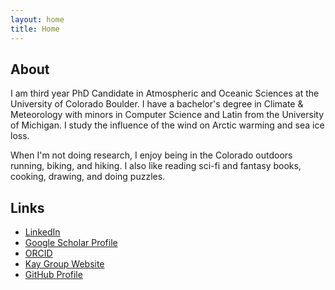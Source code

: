 ```yaml
---
layout: home
title: Home
---
```

## About

I am third year PhD Candidate in Atmospheric and Oceanic Sciences at the University of Colorado Boulder. I have a bachelor's degree in Climate & Meteorology with minors in Computer Science and Latin from the University of Michigan. I study the influence of the wind on Arctic warming and sea ice loss.

When I'm not doing research, I enjoy being in the Colorado outdoors running, biking, and hiking. I also like reading sci-fi and fantasy books, cooking, drawing, and doing puzzles.

## Links
* [LinkedIn](https://www.linkedin.com/in/ashgilbertcuboulder/)
* [Google Scholar Profile](https://scholar.google.com/citations?user=bmfeMbkAAAAJ&hl=en)
* [ORCID](https://orcid.org/0000-0002-8415-364X)
* [Kay Group Website](https://cires.colorado.edu/research/research-groups/jennifer-kay-group)
* [GitHub Profile](https://github.com/GilbertCloud)


